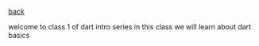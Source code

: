 [back](../README.md)


welcome to class 1 of dart intro series in this class we will learn about dart basics